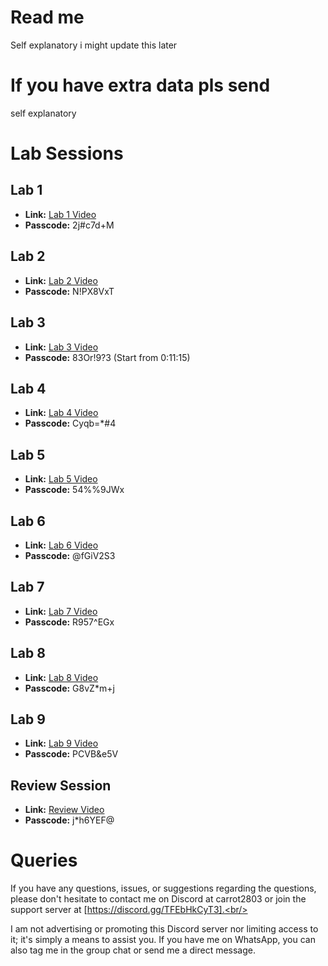 # Read me
Self explanatory i might update this later

# If you have extra data pls send
self explanatory

# Lab Sessions

## Lab 1
- **Link:** [Lab 1 Video](https://sta-uwi-edu.zoom.us/rec/share/agla58ifLA48yhIFjuPFdY0NFQp_qsCFtYQ-XXp9OtTCZhp3BW5fnv2vWWY-MA5K.0GZ6kZ8d3J7kiUd4)
- **Passcode:** 2j#c7d+M

## Lab 2
- **Link:** [Lab 2 Video](https://sta-uwi-edu.zoom.us/rec/share/1ygwWmbmeUuBattU8gjZHHBxlDi8hq5QPplxVyk3hBetVT-vGOAGwfb6Q8gXXtt8.LzHRVn2Su8Wq5aPx)
- **Passcode:** N!PX8VxT

## Lab 3
- **Link:** [Lab 3 Video](https://sta-uwi-edu.zoom.us/rec/share/4ML9V56wvwyoYpFwBiwBrmsQqXr9VBhn_dxEhAL-ZtiVrgEuIGmVkjlnHwOubg8.2AxjOXrK2i8TszHg)
- **Passcode:** 83Or!9?3 (Start from 0:11:15)

## Lab 4
- **Link:** [Lab 4 Video](https://sta-uwi-edu.zoom.us/rec/share/5QnMQViXKQV7InDQ5EK8btU60_VnAJ7dtoXapexaCkKqSSCParR_wSwGhieCsHVP.yL7aJ5cULSC_EAnb)
- **Passcode:** Cyqb=*#4

## Lab 5
- **Link:** [Lab 5 Video](https://sta-uwi-edu.zoom.us/rec/share/9LKOUkTRLPiTnRidUmh1m7in4z8WDtBiobOkK-6u5mvDThdNZQd5gGs8_Dkp98ui.AEjyn5tGFTUOj2mD)
- **Passcode:** 54%%9JWx

## Lab 6
- **Link:** [Lab 6 Video](https://sta-uwi-edu.zoom.us/rec/share/xxF-xj-EdIL5b4oYIRn-vtPoAs4b2pBVLFIJmsgO6605G3Bb3NgnSNbw154Nwu3z.3CTYjn7desJ3aKol)
- **Passcode:** @fGiV2S3

## Lab 7
- **Link:** [Lab 7 Video](https://sta-uwi-edu.zoom.us/rec/share/dk1irGQqVDf7fyg-l6ZsVIrqnn81sv0t63NtUzE7pG5MPLXsMPdWVXI3_y72tisa.yDKjCVN02rH9-GTf)
- **Passcode:** R957^EGx

## Lab 8
- **Link:** [Lab 8 Video](https://sta-uwi-edu.zoom.us/rec/share/uPLaHyVXZKDHdn5B7vXO5tDOuRTwvykZelD6t6jxHof6TtYnFTGtVkH-brEEXm-q.cfmqmiKRz4cJjCsc)
- **Passcode:** G8vZ*m+j

## Lab 9
- **Link:** [Lab 9 Video](https://sta-uwi-edu.zoom.us/rec/share/nOn2Ep9z6kTVaKgbVeVfQDX1b2YdBNaNrAuOnwxhAo6PYTGbSO7bUNgsoxRFT5IV.jhxSeFGD-HKaIZUo)
- **Passcode:** PCVB&e5V

## Review Session
- **Link:** [Review Video](https://sta-uwi-edu.zoom.us/rec/share/_8KIz4P3zvqN_TiRbvAYwbuWYlI3gVOPWaQN3eZIS9kmUqvy09zR8zs0Ufo7C4Jl.ek2U_zWvixkXNSk0)
- **Passcode:** j*h6YEF@


# Queries

If you have any questions, issues, or suggestions regarding the questions, please don't hesitate to contact me on Discord at carrot2803 or join the support server at [https://discord.gg/TFEbHkCyT3].<br/>

I am not advertising or promoting this Discord server nor limiting access to it; it's simply a means to assist you. If you have me on WhatsApp, you can also tag me in the group chat or send me a direct message.